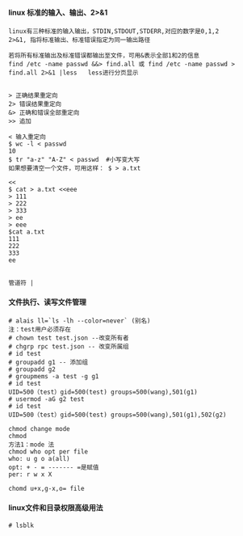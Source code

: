 #### linux 标准的输入、输出、2>&1
    linux有三种标准的输入输出，STDIN,STDOUT,STDERR,对应的数字是0,1,2
    2>&1, 指将标准输出、标准错误指定为同一输出路径
    
    若将所有标准输出及标准错误都输出至文件，可用&表示全部1和2的信息
    find /etc -name passwd &&> find.all 或 find /etc -name passwd > find.all 2>&1 |less   less进行分页显示
    
    
    > 正确结果重定向
    2> 错误结果重定向
    &> 正确和错误全部重定向
    >> 追加
    
    < 输入重定向
    $ wc -l < passwd
    10
    $ tr "a-z" "A-Z" < passwd  #小写变大写
    如果想要清空一个文件，可用这样： $ > a.txt
    
    <<  
    $ cat > a.txt <<eee   
    > 111
    > 222
    > 333
    > ee
    > eee
    $cat a.txt 
    111
    222
    333
    ee
   
    
    管道符 |
#### 文件执行、读写文件管理
    # alais ll=`ls -lh --color=never` (别名)
    注：test用户必须存在
    # chown test test.json --改变所有者
    # chgrp rpc test.json -- 改变所属组
    # id test
    # groupadd g1 -- 添加组
    # groupadd g2
    # groupmems -a test -g g1
    # id test
    UID=500（test）gid=500(test) groups=500(wang),501(g1)
    # usermod -aG g2 test
    # id test 
    UID=500（test）gid=500(test) groups=500(wang),501(g1),502(g2)
    
    chmod change mode
    chmod 
    方法1：mode 法
    chmod who opt per file
    who: u g o a(all)
    opt: + - = ------- =是赋值
    per: r w x X
    
    chomd u+x,g-x,o= file
#### linux文件和目录权限高级用法
    # lsblk
